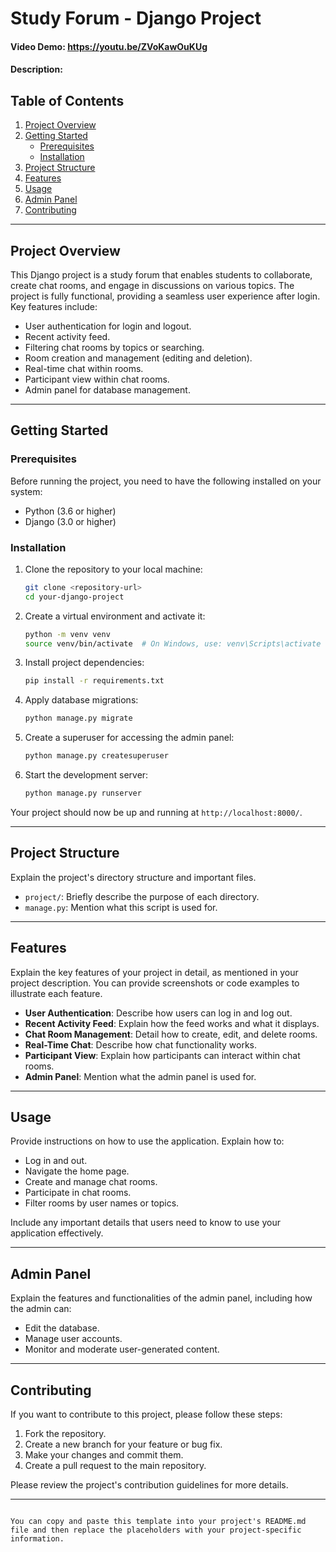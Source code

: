 # Study Forum - Django Project

#### Video Demo:  https://youtu.be/ZVoKawOuKUg
#### Description:

## Table of Contents
1. [Project Overview](#project-overview)
2. [Getting Started](#getting-started)
   - [Prerequisites](#prerequisites)
   - [Installation](#installation)
3. [Project Structure](#project-structure)
4. [Features](#features)
5. [Usage](#usage)
6. [Admin Panel](#admin-panel)
7. [Contributing](#contributing)

---

## Project Overview

This Django project is a study forum that enables students to collaborate, create chat rooms, and engage in discussions on various topics. The project is fully functional, providing a seamless user experience after login. Key features include:

- User authentication for login and logout.
- Recent activity feed.
- Filtering chat rooms by topics or searching.
- Room creation and management (editing and deletion).
- Real-time chat within rooms.
- Participant view within chat rooms.
- Admin panel for database management.

---

## Getting Started

### Prerequisites

Before running the project, you need to have the following installed on your system:

- Python (3.6 or higher)
- Django (3.0 or higher)

### Installation

1. Clone the repository to your local machine:

   ```bash
   git clone <repository-url>
   cd your-django-project
   ```

2. Create a virtual environment and activate it:

   ```bash
   python -m venv venv
   source venv/bin/activate  # On Windows, use: venv\Scripts\activate
   ```

3. Install project dependencies:

   ```bash
   pip install -r requirements.txt
   ```

4. Apply database migrations:

   ```bash
   python manage.py migrate
   ```

5. Create a superuser for accessing the admin panel:

   ```bash
   python manage.py createsuperuser
   ```

6. Start the development server:

   ```bash
   python manage.py runserver
   ```

Your project should now be up and running at `http://localhost:8000/`.

---

## Project Structure

Explain the project's directory structure and important files.

- `project/`: Briefly describe the purpose of each directory.
- `manage.py`: Mention what this script is used for.

---

## Features

Explain the key features of your project in detail, as mentioned in your project description. You can provide screenshots or code examples to illustrate each feature.

- **User Authentication**: Describe how users can log in and log out.
- **Recent Activity Feed**: Explain how the feed works and what it displays.
- **Chat Room Management**: Detail how to create, edit, and delete rooms.
- **Real-Time Chat**: Describe how chat functionality works.
- **Participant View**: Explain how participants can interact within chat rooms.
- **Admin Panel**: Mention what the admin panel is used for.

---

## Usage

Provide instructions on how to use the application. Explain how to:

- Log in and out.
- Navigate the home page.
- Create and manage chat rooms.
- Participate in chat rooms.
- Filter rooms by user names or topics.

Include any important details that users need to know to use your application effectively.

---

## Admin Panel

Explain the features and functionalities of the admin panel, including how the admin can:

- Edit the database.
- Manage user accounts.
- Monitor and moderate user-generated content.

---

## Contributing

If you want to contribute to this project, please follow these steps:

1. Fork the repository.
2. Create a new branch for your feature or bug fix.
3. Make your changes and commit them.
4. Create a pull request to the main repository.

Please review the project's contribution guidelines for more details.

---
```

You can copy and paste this template into your project's README.md file and then replace the placeholders with your project-specific information.
